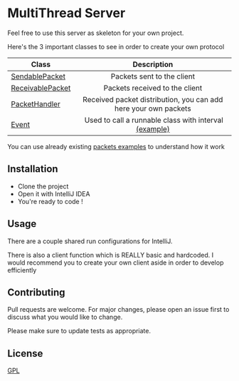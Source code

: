 # MultiThread Server

Feel free to use this server as skeleton for your own project.


Here's the 3 important classes to see in order to create your own protocol


| Class        | Description           | 
| ------------- |:-------------:| 
|   [SendablePacket](https://github.com/BarrosoK/multithread_server/blob/master/src/network/SendablePacket.cpp)       | Packets sent to the client | 
|   [ReceivablePacket](https://github.com/BarrosoK/multithread_server/blob/master/src/network/ReceivablePacket.cpp)       | Packets received to the client | 
|   [PacketHandler](https://github.com/BarrosoK/multithread_server/blob/master/src/handlers/PacketHandler.cpp)       | Received packet distribution, you can add here your own packets | 
| [Event](https://github.com/BarrosoK/multithread_server/blob/master/inc/Event.h) | Used to call a runnable class with interval [(example)](https://github.com/BarrosoK/multithread_server/blob/master/src/events/Announcement.h) |


You can use already existing [packets examples](https://github.com/BarrosoK/multithread_server/blob/master/src/network/client_packets/RequestLogin.h) to understand how it work


## Installation

* Clone the project
* Open it with IntelliJ IDEA
* You're ready to code !


## Usage

There are a couple shared run configurations for IntelliJ.

There is also a client function which is REALLY basic and hardcoded. I would recommend you to create your own client aside in order to develop efficiently
    
## Contributing
Pull requests are welcome. For major changes, please open an issue first to discuss what you would like to change.

Please make sure to update tests as appropriate.

## License
[GPL](https://github.com/BarrosoK/multithread_server/blob/master/LICENSE)
